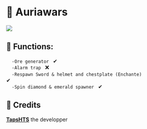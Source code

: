 # 🛌 Auriawars

<img src=https://cdn.discordapp.com/attachments/858430618161119302/863313330798460948/unknown.png>

## 💾 Functions:
&nbsp; <code> -Ore generator </code> ✔ <br>
&nbsp; <code> -Alarm trap </code> ❌<br>
&nbsp; <code> -Respawn Sword & helmet and chestplate (Enchante) </code> ✔ <br>
&nbsp; <code> -Spin diamond & emerald spawner </code> ✔ <br>

## 🎈 Credits

<a href="https://twitch.tv/tapshts" target="_blank"> **TapsHTS**</a> the developper
